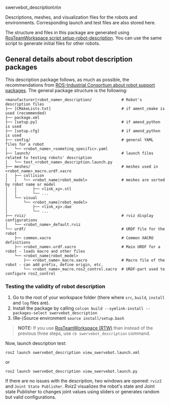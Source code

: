 swervebot_description\n\n

Descriptions, meshes, and visualization files for the robots and environments. Corresponding launch and test files are also stored here.

The structure and files in this package are generated using [RosTeamWorkspace script setup-robot-description](https://rtw.stoglrobotics.de/master/use-cases/ros_packages/setup_robot_description_package.html). You can use the same script to generate initial files for other robots.

## General details about robot description packages

This description package follows, as much as possible, the recommendations from [ROS-Industrial Consortium about robot support packages](https://wiki.ros.org/Industrial/Tutorials/WorkingWithRosIndustrialRobotSupportPackages).
The general package structure is the following:

```
<manufacturer|robot_name>_description/             # Robot's description files
├── [CMakeLists.txt]                               # if ament_cmake is used (recommended)
├── package.xml
├── [setup.py]                                     # if amend_python is used
├── [setup.cfg]                                    # if amend_python is used
├── config/                                        # general YAML files for a robot
│   └── <robot_name>_<someting_specific>.yaml
├── launch/                                        # launch files related to testing robots' description
│   └── test_<robot_name>_description.launch.py
├── meshes/                                        # meshes used in <robot_name>_macro.urdf.xacro
│   ├── collision
│   │   └── <robot_name|robot_model>               # meshes are sorted by robot name or model
│   │       ├── <link_xy>.stl
│   │       └── ...
│   └── visual
│       └── <robot_name|robot_model>
│           ├── <link_xy>.dae
│           └── ...
├── rviz/                                          # rviz display configurations
│   └── <robot_name>_default.rviz
└── urdf/                                          # URDF file for the robot
    ├── common.xacro                               # Common XACRO definitions
    ├── <robot_name>.urdf.xacro                    # Main URDF for a robot - loads macro and other files
    └── <robot_name|robot_model>
        ├── <robot_name>_macro.xacro               # Macro file of the robot - can add prefix, define origin, etc.
        └── <robot_name>_macro.ros2_control.xacro  # URDF-part used to configure ros2_control

```

### Testing the validity of robot description

1. Go to the root of your workspace folder (there where `src`, `build`, `install` and `log` files are).
2. Install the package by calling `colcon build --symlink-install --packages-select swervebot_description`
3. (Re-)Source environment `source install/setup.bash`


> **NOTE:** If you use [RosTeamWorkspace (RTW)](https://rtw.stoglrobotics.de) than instead of the previous three steps, use `cb swervebot_description` command.

Now, launch description test:
```
ros2 launch swervebot_description view_swervebot.launch.xml
```
or
```
ros2 launch swervebot_description view_swervebot.launch.py
```

If there are no issues with the description, two windows are opened: `rviz2` and `Joint State Publisher`.
Rviz2 visualizes the robot's state and Joint state Publisher to changes joint values using sliders or generates random but valid configurations.
